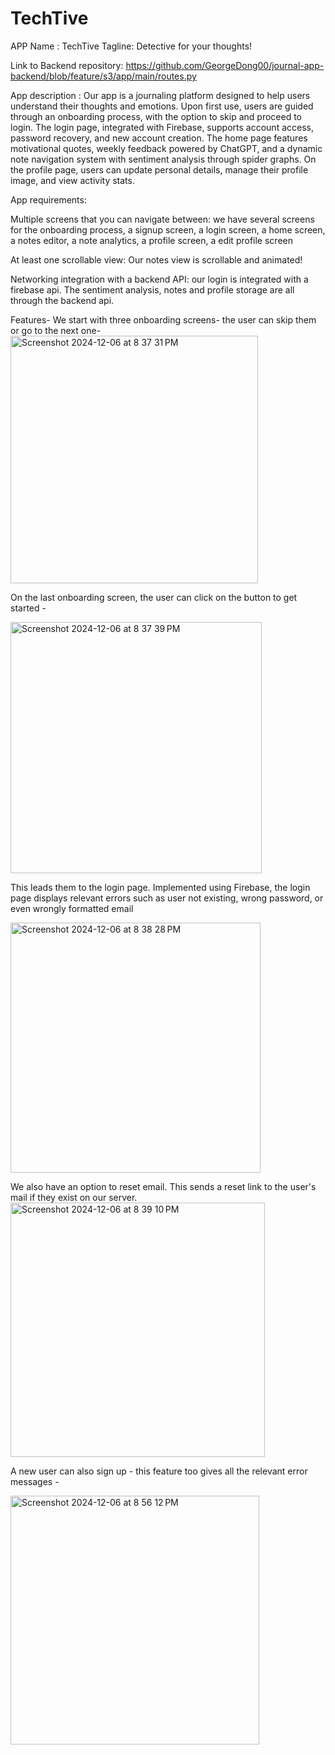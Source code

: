 # TechTive

APP Name : TechTive 
Tagline: Detective for your thoughts!

Link to Backend repository: https://github.com/GeorgeDong00/journal-app-backend/blob/feature/s3/app/main/routes.py

App description : Our app is a journaling platform designed to help users understand their thoughts and emotions. Upon first use, users are guided through an onboarding process, with the option to skip and proceed to login. The login page, integrated with Firebase, supports account access, password recovery, and new account creation. The home page features motivational quotes, weekly feedback powered by ChatGPT, and a dynamic note navigation system with sentiment analysis through spider graphs. On the profile page, users can update personal details, manage their profile image, and view activity stats.

App requirements:

  Multiple screens that you can navigate between: we have several screens for the onboarding process, a signup screen, a login screen, a home screen,    a notes editor, a note analytics, a profile screen, a edit profile screen
  
  At least one scrollable view: Our notes view is scrollable and animated! 
  
  Networking integration with a backend API: our login is integrated with a firebase api. The sentiment analysis, notes and profile storage are all through the backend api. 

Features- 
We start with three onboarding screens- the user can skip them or go to the next one-   
  <img width="396" alt="Screenshot 2024-12-06 at 8 37 31 PM" src="https://github.com/user-attachments/assets/8a845f63-70f8-4c87-8805-f5a74a7f4e4f">

On the last onboarding screen, the user can click on the button to get started - 

<img width="402" alt="Screenshot 2024-12-06 at 8 37 39 PM" src="https://github.com/user-attachments/assets/b439b805-0adc-4a47-8a85-c4704bb16791">

This leads them to the login page. Implemented using Firebase, the login page displays relevant errors such as user not existing, wrong password, or even wrongly formatted email

<img width="400" alt="Screenshot 2024-12-06 at 8 38 28 PM" src="https://github.com/user-attachments/assets/49bb543c-ff37-4802-8885-f50ae0183f65">

We also have an option to reset email. This sends a reset link to the user's mail if they exist on our server. 
<img width="407" alt="Screenshot 2024-12-06 at 8 39 10 PM" src="https://github.com/user-attachments/assets/b9dff481-45d2-486b-992d-1a97986c4c22">

A new user can also sign up - this feature too gives all the relevant error messages - 

<img width="398" alt="Screenshot 2024-12-06 at 8 56 12 PM" src="https://github.com/user-attachments/assets/58bbe9b0-03ef-4c01-825f-995b9ef39296">


